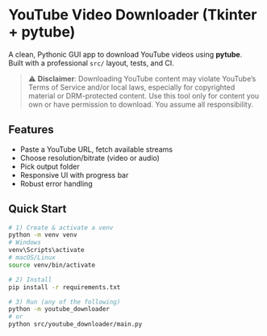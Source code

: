 # YouTube Video Downloader (Tkinter + pytube)

A clean, Pythonic GUI app to download YouTube videos using **pytube**.  
Built with a professional `src/` layout, tests, and CI.

> ⚠️ **Disclaimer**: Downloading YouTube content may violate YouTube’s Terms of Service and/or local laws, especially for copyrighted material or DRM-protected content. Use this tool only for content you own or have permission to download. You assume all responsibility.

## Features
- Paste a YouTube URL, fetch available streams
- Choose resolution/bitrate (video or audio)
- Pick output folder
- Responsive UI with progress bar
- Robust error handling

## Quick Start

```bash
# 1) Create & activate a venv
python -m venv venv
# Windows
venv\Scripts\activate
# macOS/Linux
source venv/bin/activate

# 2) Install
pip install -r requirements.txt

# 3) Run (any of the following)
python -m youtube_downloader
# or
python src/youtube_downloader/main.py
